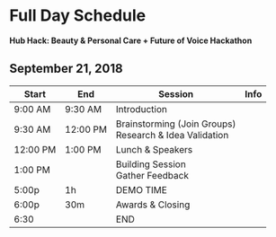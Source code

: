 # Full Day Schedule

**Hub Hack: Beauty & Personal Care + Future of Voice Hackathon**



## September 21, 2018



| Start    | End      | Session                                                      | Info |
| -------- | -------- | ------------------------------------------------------------ | ---- |
| 9:00 AM  | 9:30 AM  | Introduction                                                 |      |
| 9:30 AM  | 12:00 PM | Brainstorming (Join Groups) <br /> Research & Idea Validation |      |
| 12:00 PM | 1:00 PM  | Lunch   & Speakers                                           |      |
| 1:00 PM  |          | Building Session<br />Gather Feedback                        |      |
| 5:00p    | 1h       | DEMO TIME                                                    |      |
| 6:00p    | 30m      | Awards & Closing                                             |      |
| 6:30     |          | END                                                          |      |

